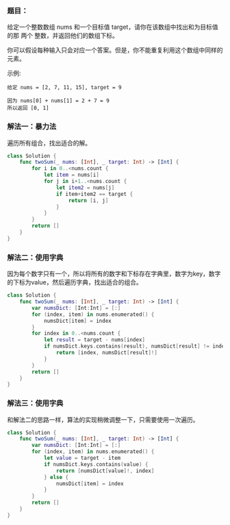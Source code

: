 ### 题目：

给定一个整数数组 nums 和一个目标值 target，请你在该数组中找出和为目标值的那 两个 整数，并返回他们的数组下标。

你可以假设每种输入只会对应一个答案。但是，你不能重复利用这个数组中同样的元素。

示例:

```
给定 nums = [2, 7, 11, 15], target = 9

因为 nums[0] + nums[1] = 2 + 7 = 9
所以返回 [0, 1]
```

### 解法一：暴力法

遍历所有组合，找出适合的解。

```swift
class Solution {
    func twoSum(_ nums: [Int], _ target: Int) -> [Int] {
        for i in 0..<nums.count {
            let item = nums[i]
            for j in i+1..<nums.count {
                let item2 = nums[j]
                if item+item2 == target {
                    return [i, j]
                }
            }
        }
        return []
    }
}
```

### 解法二：使用字典

因为每个数字只有一个，所以将所有的数字和下标存在字典里，数字为key，数字的下标为value，然后遍历字典，找出适合的组合。

```swift
class Solution {
    func twoSum(_ nums: [Int], _ target: Int) -> [Int] {
        var numsDict: [Int:Int] = [:]
        for (index, item) in nums.enumerated() {
            numsDict[item] = index
        }
        for index in 0..<nums.count {
            let result = target - nums[index]
            if numsDict.keys.contains(result), numsDict[result] != index {
                return [index, numsDict[result]!]
            }
        }
        return []
    }
}
```

### 解法三：使用字典

和解法二的思路一样，算法的实现稍微调整一下，只需要使用一次遍历。

```swift
class Solution {
    func twoSum(_ nums: [Int], _ target: Int) -> [Int] {
        var numsDict: [Int:Int] = [:]
        for (index, item) in nums.enumerated() {
            let value = target - item
            if numsDict.keys.contains(value) {
                return [numsDict[value]!, index]
            } else {
                numsDict[item] = index
            }
        }
        return []
    }
}
```
